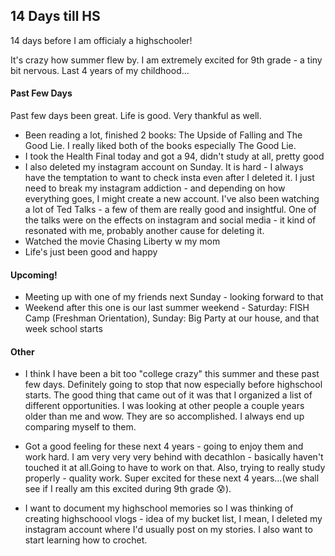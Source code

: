 ## 14 Days till HS

14 days before I am officialy a highschooler!

It's crazy how summer flew by. I am extremely excited for 9th grade - a tiny bit nervous. Last 4 years of my childhood...

#### Past Few Days
Past few days been great. Life is good. Very thankful as well.

* Been reading a lot, finished 2 books: The Upside of Falling and The Good Lie. I really liked both of the books especially The Good Lie. 
* I took the Health Final today and got a 94, didn't study at all, pretty good
* I also deleted my instagram account on Sunday. It is hard - I always have the temptation to want to check insta even after I deleted it. I just need to break my instagram addiction - and depending on how everything goes, I might create a new account. I've also been watching a lot of Ted Talks - a few of them are really good and insightful. One of the talks were on the effects on instagram and social media - it kind of resonated with me, probably another cause for deleting it. 
* Watched the movie Chasing Liberty w my mom
* Life's just been good and happy 

#### Upcoming!
* Meeting up with one of my friends next Sunday - looking forward to that
* Weekend after this one is our last summer weekend - Saturday: FISH Camp (Freshman Orientation), Sunday: Big Party at our house, and that week school starts

#### Other
* I think I have been a bit too "college crazy" this summer and these past few days. Definitely going to stop that now especially before highschool starts. The good thing that came out of it was that I organized a list of different opportunities. I was looking at other people a couple years older than me and wow. They are so accomplished. I always end up comparing myself to them.

* Got a good feeling for these next 4 years - going to enjoy them and work hard. I am very very very behind with decathlon - basically haven't touched it at all.Going to have to work on that. Also, trying to really study properly - quality work. Super excited for these next 4 years...(we shall see if I really am this excited during 9th grade 😰).
* I want to document my highschool memories so I was thinking of creating highschoool vlogs - idea of my bucket list, I mean, I deleted my instagram account where I'd usually post on my stories. I also want to start learning how to crochet. 


